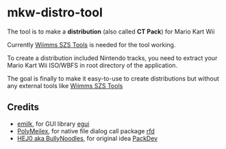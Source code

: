 # mkw-distro-tool

The tool is to make a **distribution** (also called **CT Pack**) for Mario Kart Wii

Currently [Wiimms SZS Tools](https://wiki.tockdom.com/wiki/Wiimms_SZS_Tools) is needed for the tool working.

To create a distribution included Nintendo tracks, you need to extract your Mario Kart Wii ISO/WBFS in root directory of the application.

The goal is finally to make it easy-to-use to create distributions but without any external tools like [Wiimms SZS Tools](https://wiki.tockdom.com/wiki/Wiimms_SZS_Tools)

## Credits

- [emilk](https://github.com/emilk), for GUI library [egui](https://github.com/emilk/egui)
- [PolyMeilex](https://github.com/PolyMeilex), for native file dialog call package [rfd](https://github.com/PolyMeilex/rfd)
- [HEJ0 aka BullyNoodles](https://github.com/HEJ0), for original idea [PackDev](https://github.com/HEJ0/PackDev)
